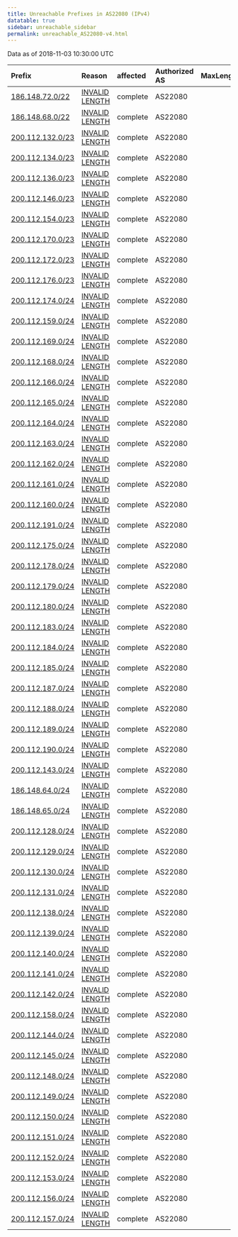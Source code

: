 ```yaml
---
title: Unreachable Prefixes in AS22080 (IPv4)
datatable: true
sidebar: unreachable_sidebar
permalink: unreachable_AS22080-v4.html
---
```


Data as of 2018-11-03 10:30:00 UTC


<div class="datatable-begin"></div>

| Prefix                                                     | Reason                                                                                                     | affected   | Authorized AS   |   MaxLength | Anchor                                         |   unreachable /24s |
|:-----------------------------------------------------------|:-----------------------------------------------------------------------------------------------------------|:-----------|:----------------|------------:|:-----------------------------------------------|-------------------:|
| [186.148.72.0/22](https://stat.ripe.net/186.148.72.0/22)   | [INVALID LENGTH](https://rpki-validator.ripe.net/announcement-preview?asn=AS22080&prefix=186.148.72.0/22)  | complete   | AS22080         |          20 | [LACNIC](unreachable_LACNIC_RPKI_Root-v4.html) |                  4 |
| [186.148.68.0/22](https://stat.ripe.net/186.148.68.0/22)   | [INVALID LENGTH](https://rpki-validator.ripe.net/announcement-preview?asn=AS22080&prefix=186.148.68.0/22)  | complete   | AS22080         |          20 | [LACNIC](unreachable_LACNIC_RPKI_Root-v4.html) |                  4 |
| [200.112.132.0/23](https://stat.ripe.net/200.112.132.0/23) | [INVALID LENGTH](https://rpki-validator.ripe.net/announcement-preview?asn=AS22080&prefix=200.112.132.0/23) | complete   | AS22080         |          19 | [LACNIC](unreachable_LACNIC_RPKI_Root-v4.html) |                  2 |
| [200.112.134.0/23](https://stat.ripe.net/200.112.134.0/23) | [INVALID LENGTH](https://rpki-validator.ripe.net/announcement-preview?asn=AS22080&prefix=200.112.134.0/23) | complete   | AS22080         |          19 | [LACNIC](unreachable_LACNIC_RPKI_Root-v4.html) |                  2 |
| [200.112.136.0/23](https://stat.ripe.net/200.112.136.0/23) | [INVALID LENGTH](https://rpki-validator.ripe.net/announcement-preview?asn=AS22080&prefix=200.112.136.0/23) | complete   | AS22080         |          19 | [LACNIC](unreachable_LACNIC_RPKI_Root-v4.html) |                  2 |
| [200.112.146.0/23](https://stat.ripe.net/200.112.146.0/23) | [INVALID LENGTH](https://rpki-validator.ripe.net/announcement-preview?asn=AS22080&prefix=200.112.146.0/23) | complete   | AS22080         |          19 | [LACNIC](unreachable_LACNIC_RPKI_Root-v4.html) |                  2 |
| [200.112.154.0/23](https://stat.ripe.net/200.112.154.0/23) | [INVALID LENGTH](https://rpki-validator.ripe.net/announcement-preview?asn=AS22080&prefix=200.112.154.0/23) | complete   | AS22080         |          19 | [LACNIC](unreachable_LACNIC_RPKI_Root-v4.html) |                  2 |
| [200.112.170.0/23](https://stat.ripe.net/200.112.170.0/23) | [INVALID LENGTH](https://rpki-validator.ripe.net/announcement-preview?asn=AS22080&prefix=200.112.170.0/23) | complete   | AS22080         |          19 | [LACNIC](unreachable_LACNIC_RPKI_Root-v4.html) |                  2 |
| [200.112.172.0/23](https://stat.ripe.net/200.112.172.0/23) | [INVALID LENGTH](https://rpki-validator.ripe.net/announcement-preview?asn=AS22080&prefix=200.112.172.0/23) | complete   | AS22080         |          19 | [LACNIC](unreachable_LACNIC_RPKI_Root-v4.html) |                  2 |
| [200.112.176.0/23](https://stat.ripe.net/200.112.176.0/23) | [INVALID LENGTH](https://rpki-validator.ripe.net/announcement-preview?asn=AS22080&prefix=200.112.176.0/23) | complete   | AS22080         |          19 | [LACNIC](unreachable_LACNIC_RPKI_Root-v4.html) |                  2 |
| [200.112.174.0/24](https://stat.ripe.net/200.112.174.0/24) | [INVALID LENGTH](https://rpki-validator.ripe.net/announcement-preview?asn=AS22080&prefix=200.112.174.0/24) | complete   | AS22080         |          19 | [LACNIC](unreachable_LACNIC_RPKI_Root-v4.html) |                  1 |
| [200.112.159.0/24](https://stat.ripe.net/200.112.159.0/24) | [INVALID LENGTH](https://rpki-validator.ripe.net/announcement-preview?asn=AS22080&prefix=200.112.159.0/24) | complete   | AS22080         |          19 | [LACNIC](unreachable_LACNIC_RPKI_Root-v4.html) |                  1 |
| [200.112.169.0/24](https://stat.ripe.net/200.112.169.0/24) | [INVALID LENGTH](https://rpki-validator.ripe.net/announcement-preview?asn=AS22080&prefix=200.112.169.0/24) | complete   | AS22080         |          19 | [LACNIC](unreachable_LACNIC_RPKI_Root-v4.html) |                  1 |
| [200.112.168.0/24](https://stat.ripe.net/200.112.168.0/24) | [INVALID LENGTH](https://rpki-validator.ripe.net/announcement-preview?asn=AS22080&prefix=200.112.168.0/24) | complete   | AS22080         |          19 | [LACNIC](unreachable_LACNIC_RPKI_Root-v4.html) |                  1 |
| [200.112.166.0/24](https://stat.ripe.net/200.112.166.0/24) | [INVALID LENGTH](https://rpki-validator.ripe.net/announcement-preview?asn=AS22080&prefix=200.112.166.0/24) | complete   | AS22080         |          19 | [LACNIC](unreachable_LACNIC_RPKI_Root-v4.html) |                  1 |
| [200.112.165.0/24](https://stat.ripe.net/200.112.165.0/24) | [INVALID LENGTH](https://rpki-validator.ripe.net/announcement-preview?asn=AS22080&prefix=200.112.165.0/24) | complete   | AS22080         |          19 | [LACNIC](unreachable_LACNIC_RPKI_Root-v4.html) |                  1 |
| [200.112.164.0/24](https://stat.ripe.net/200.112.164.0/24) | [INVALID LENGTH](https://rpki-validator.ripe.net/announcement-preview?asn=AS22080&prefix=200.112.164.0/24) | complete   | AS22080         |          19 | [LACNIC](unreachable_LACNIC_RPKI_Root-v4.html) |                  1 |
| [200.112.163.0/24](https://stat.ripe.net/200.112.163.0/24) | [INVALID LENGTH](https://rpki-validator.ripe.net/announcement-preview?asn=AS22080&prefix=200.112.163.0/24) | complete   | AS22080         |          19 | [LACNIC](unreachable_LACNIC_RPKI_Root-v4.html) |                  1 |
| [200.112.162.0/24](https://stat.ripe.net/200.112.162.0/24) | [INVALID LENGTH](https://rpki-validator.ripe.net/announcement-preview?asn=AS22080&prefix=200.112.162.0/24) | complete   | AS22080         |          19 | [LACNIC](unreachable_LACNIC_RPKI_Root-v4.html) |                  1 |
| [200.112.161.0/24](https://stat.ripe.net/200.112.161.0/24) | [INVALID LENGTH](https://rpki-validator.ripe.net/announcement-preview?asn=AS22080&prefix=200.112.161.0/24) | complete   | AS22080         |          19 | [LACNIC](unreachable_LACNIC_RPKI_Root-v4.html) |                  1 |
| [200.112.160.0/24](https://stat.ripe.net/200.112.160.0/24) | [INVALID LENGTH](https://rpki-validator.ripe.net/announcement-preview?asn=AS22080&prefix=200.112.160.0/24) | complete   | AS22080         |          19 | [LACNIC](unreachable_LACNIC_RPKI_Root-v4.html) |                  1 |
| [200.112.191.0/24](https://stat.ripe.net/200.112.191.0/24) | [INVALID LENGTH](https://rpki-validator.ripe.net/announcement-preview?asn=AS22080&prefix=200.112.191.0/24) | complete   | AS22080         |          19 | [LACNIC](unreachable_LACNIC_RPKI_Root-v4.html) |                  1 |
| [200.112.175.0/24](https://stat.ripe.net/200.112.175.0/24) | [INVALID LENGTH](https://rpki-validator.ripe.net/announcement-preview?asn=AS22080&prefix=200.112.175.0/24) | complete   | AS22080         |          19 | [LACNIC](unreachable_LACNIC_RPKI_Root-v4.html) |                  1 |
| [200.112.178.0/24](https://stat.ripe.net/200.112.178.0/24) | [INVALID LENGTH](https://rpki-validator.ripe.net/announcement-preview?asn=AS22080&prefix=200.112.178.0/24) | complete   | AS22080         |          19 | [LACNIC](unreachable_LACNIC_RPKI_Root-v4.html) |                  1 |
| [200.112.179.0/24](https://stat.ripe.net/200.112.179.0/24) | [INVALID LENGTH](https://rpki-validator.ripe.net/announcement-preview?asn=AS22080&prefix=200.112.179.0/24) | complete   | AS22080         |          19 | [LACNIC](unreachable_LACNIC_RPKI_Root-v4.html) |                  1 |
| [200.112.180.0/24](https://stat.ripe.net/200.112.180.0/24) | [INVALID LENGTH](https://rpki-validator.ripe.net/announcement-preview?asn=AS22080&prefix=200.112.180.0/24) | complete   | AS22080         |          19 | [LACNIC](unreachable_LACNIC_RPKI_Root-v4.html) |                  1 |
| [200.112.183.0/24](https://stat.ripe.net/200.112.183.0/24) | [INVALID LENGTH](https://rpki-validator.ripe.net/announcement-preview?asn=AS22080&prefix=200.112.183.0/24) | complete   | AS22080         |          19 | [LACNIC](unreachable_LACNIC_RPKI_Root-v4.html) |                  1 |
| [200.112.184.0/24](https://stat.ripe.net/200.112.184.0/24) | [INVALID LENGTH](https://rpki-validator.ripe.net/announcement-preview?asn=AS22080&prefix=200.112.184.0/24) | complete   | AS22080         |          19 | [LACNIC](unreachable_LACNIC_RPKI_Root-v4.html) |                  1 |
| [200.112.185.0/24](https://stat.ripe.net/200.112.185.0/24) | [INVALID LENGTH](https://rpki-validator.ripe.net/announcement-preview?asn=AS22080&prefix=200.112.185.0/24) | complete   | AS22080         |          19 | [LACNIC](unreachable_LACNIC_RPKI_Root-v4.html) |                  1 |
| [200.112.187.0/24](https://stat.ripe.net/200.112.187.0/24) | [INVALID LENGTH](https://rpki-validator.ripe.net/announcement-preview?asn=AS22080&prefix=200.112.187.0/24) | complete   | AS22080         |          19 | [LACNIC](unreachable_LACNIC_RPKI_Root-v4.html) |                  1 |
| [200.112.188.0/24](https://stat.ripe.net/200.112.188.0/24) | [INVALID LENGTH](https://rpki-validator.ripe.net/announcement-preview?asn=AS22080&prefix=200.112.188.0/24) | complete   | AS22080         |          19 | [LACNIC](unreachable_LACNIC_RPKI_Root-v4.html) |                  1 |
| [200.112.189.0/24](https://stat.ripe.net/200.112.189.0/24) | [INVALID LENGTH](https://rpki-validator.ripe.net/announcement-preview?asn=AS22080&prefix=200.112.189.0/24) | complete   | AS22080         |          19 | [LACNIC](unreachable_LACNIC_RPKI_Root-v4.html) |                  1 |
| [200.112.190.0/24](https://stat.ripe.net/200.112.190.0/24) | [INVALID LENGTH](https://rpki-validator.ripe.net/announcement-preview?asn=AS22080&prefix=200.112.190.0/24) | complete   | AS22080         |          19 | [LACNIC](unreachable_LACNIC_RPKI_Root-v4.html) |                  1 |
| [200.112.143.0/24](https://stat.ripe.net/200.112.143.0/24) | [INVALID LENGTH](https://rpki-validator.ripe.net/announcement-preview?asn=AS22080&prefix=200.112.143.0/24) | complete   | AS22080         |          19 | [LACNIC](unreachable_LACNIC_RPKI_Root-v4.html) |                  1 |
| [186.148.64.0/24](https://stat.ripe.net/186.148.64.0/24)   | [INVALID LENGTH](https://rpki-validator.ripe.net/announcement-preview?asn=AS22080&prefix=186.148.64.0/24)  | complete   | AS22080         |          20 | [LACNIC](unreachable_LACNIC_RPKI_Root-v4.html) |                  1 |
| [186.148.65.0/24](https://stat.ripe.net/186.148.65.0/24)   | [INVALID LENGTH](https://rpki-validator.ripe.net/announcement-preview?asn=AS22080&prefix=186.148.65.0/24)  | complete   | AS22080         |          20 | [LACNIC](unreachable_LACNIC_RPKI_Root-v4.html) |                  1 |
| [200.112.128.0/24](https://stat.ripe.net/200.112.128.0/24) | [INVALID LENGTH](https://rpki-validator.ripe.net/announcement-preview?asn=AS22080&prefix=200.112.128.0/24) | complete   | AS22080         |          19 | [LACNIC](unreachable_LACNIC_RPKI_Root-v4.html) |                  1 |
| [200.112.129.0/24](https://stat.ripe.net/200.112.129.0/24) | [INVALID LENGTH](https://rpki-validator.ripe.net/announcement-preview?asn=AS22080&prefix=200.112.129.0/24) | complete   | AS22080         |          19 | [LACNIC](unreachable_LACNIC_RPKI_Root-v4.html) |                  1 |
| [200.112.130.0/24](https://stat.ripe.net/200.112.130.0/24) | [INVALID LENGTH](https://rpki-validator.ripe.net/announcement-preview?asn=AS22080&prefix=200.112.130.0/24) | complete   | AS22080         |          19 | [LACNIC](unreachable_LACNIC_RPKI_Root-v4.html) |                  1 |
| [200.112.131.0/24](https://stat.ripe.net/200.112.131.0/24) | [INVALID LENGTH](https://rpki-validator.ripe.net/announcement-preview?asn=AS22080&prefix=200.112.131.0/24) | complete   | AS22080         |          19 | [LACNIC](unreachable_LACNIC_RPKI_Root-v4.html) |                  1 |
| [200.112.138.0/24](https://stat.ripe.net/200.112.138.0/24) | [INVALID LENGTH](https://rpki-validator.ripe.net/announcement-preview?asn=AS22080&prefix=200.112.138.0/24) | complete   | AS22080         |          19 | [LACNIC](unreachable_LACNIC_RPKI_Root-v4.html) |                  1 |
| [200.112.139.0/24](https://stat.ripe.net/200.112.139.0/24) | [INVALID LENGTH](https://rpki-validator.ripe.net/announcement-preview?asn=AS22080&prefix=200.112.139.0/24) | complete   | AS22080         |          19 | [LACNIC](unreachable_LACNIC_RPKI_Root-v4.html) |                  1 |
| [200.112.140.0/24](https://stat.ripe.net/200.112.140.0/24) | [INVALID LENGTH](https://rpki-validator.ripe.net/announcement-preview?asn=AS22080&prefix=200.112.140.0/24) | complete   | AS22080         |          19 | [LACNIC](unreachable_LACNIC_RPKI_Root-v4.html) |                  1 |
| [200.112.141.0/24](https://stat.ripe.net/200.112.141.0/24) | [INVALID LENGTH](https://rpki-validator.ripe.net/announcement-preview?asn=AS22080&prefix=200.112.141.0/24) | complete   | AS22080         |          19 | [LACNIC](unreachable_LACNIC_RPKI_Root-v4.html) |                  1 |
| [200.112.142.0/24](https://stat.ripe.net/200.112.142.0/24) | [INVALID LENGTH](https://rpki-validator.ripe.net/announcement-preview?asn=AS22080&prefix=200.112.142.0/24) | complete   | AS22080         |          19 | [LACNIC](unreachable_LACNIC_RPKI_Root-v4.html) |                  1 |
| [200.112.158.0/24](https://stat.ripe.net/200.112.158.0/24) | [INVALID LENGTH](https://rpki-validator.ripe.net/announcement-preview?asn=AS22080&prefix=200.112.158.0/24) | complete   | AS22080         |          19 | [LACNIC](unreachable_LACNIC_RPKI_Root-v4.html) |                  1 |
| [200.112.144.0/24](https://stat.ripe.net/200.112.144.0/24) | [INVALID LENGTH](https://rpki-validator.ripe.net/announcement-preview?asn=AS22080&prefix=200.112.144.0/24) | complete   | AS22080         |          19 | [LACNIC](unreachable_LACNIC_RPKI_Root-v4.html) |                  1 |
| [200.112.145.0/24](https://stat.ripe.net/200.112.145.0/24) | [INVALID LENGTH](https://rpki-validator.ripe.net/announcement-preview?asn=AS22080&prefix=200.112.145.0/24) | complete   | AS22080         |          19 | [LACNIC](unreachable_LACNIC_RPKI_Root-v4.html) |                  1 |
| [200.112.148.0/24](https://stat.ripe.net/200.112.148.0/24) | [INVALID LENGTH](https://rpki-validator.ripe.net/announcement-preview?asn=AS22080&prefix=200.112.148.0/24) | complete   | AS22080         |          19 | [LACNIC](unreachable_LACNIC_RPKI_Root-v4.html) |                  1 |
| [200.112.149.0/24](https://stat.ripe.net/200.112.149.0/24) | [INVALID LENGTH](https://rpki-validator.ripe.net/announcement-preview?asn=AS22080&prefix=200.112.149.0/24) | complete   | AS22080         |          19 | [LACNIC](unreachable_LACNIC_RPKI_Root-v4.html) |                  1 |
| [200.112.150.0/24](https://stat.ripe.net/200.112.150.0/24) | [INVALID LENGTH](https://rpki-validator.ripe.net/announcement-preview?asn=AS22080&prefix=200.112.150.0/24) | complete   | AS22080         |          19 | [LACNIC](unreachable_LACNIC_RPKI_Root-v4.html) |                  1 |
| [200.112.151.0/24](https://stat.ripe.net/200.112.151.0/24) | [INVALID LENGTH](https://rpki-validator.ripe.net/announcement-preview?asn=AS22080&prefix=200.112.151.0/24) | complete   | AS22080         |          19 | [LACNIC](unreachable_LACNIC_RPKI_Root-v4.html) |                  1 |
| [200.112.152.0/24](https://stat.ripe.net/200.112.152.0/24) | [INVALID LENGTH](https://rpki-validator.ripe.net/announcement-preview?asn=AS22080&prefix=200.112.152.0/24) | complete   | AS22080         |          19 | [LACNIC](unreachable_LACNIC_RPKI_Root-v4.html) |                  1 |
| [200.112.153.0/24](https://stat.ripe.net/200.112.153.0/24) | [INVALID LENGTH](https://rpki-validator.ripe.net/announcement-preview?asn=AS22080&prefix=200.112.153.0/24) | complete   | AS22080         |          19 | [LACNIC](unreachable_LACNIC_RPKI_Root-v4.html) |                  1 |
| [200.112.156.0/24](https://stat.ripe.net/200.112.156.0/24) | [INVALID LENGTH](https://rpki-validator.ripe.net/announcement-preview?asn=AS22080&prefix=200.112.156.0/24) | complete   | AS22080         |          19 | [LACNIC](unreachable_LACNIC_RPKI_Root-v4.html) |                  1 |
| [200.112.157.0/24](https://stat.ripe.net/200.112.157.0/24) | [INVALID LENGTH](https://rpki-validator.ripe.net/announcement-preview?asn=AS22080&prefix=200.112.157.0/24) | complete   | AS22080         |          19 | [LACNIC](unreachable_LACNIC_RPKI_Root-v4.html) |                  1 |

<div class="datatable-end"></div>